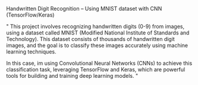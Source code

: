 Handwritten Digit Recognition – Using MNIST dataset with CNN (TensorFlow/Keras)

"
This project involves recognizing handwritten digits (0-9) from images, using a dataset called MNIST (Modified National Institute of Standards and Technology). This dataset consists of thousands of handwritten digit images, and the goal is to classify these images accurately using machine learning techniques.

In this case, im using Convolutional Neural Networks (CNNs) to achieve this classification task, leveraging TensorFlow and Keras, which are powerful tools for building and training deep learning models.
"

